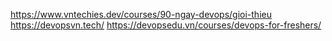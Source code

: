https://www.vntechies.dev/courses/90-ngay-devops/gioi-thieu
https://devopsvn.tech/
https://devopsedu.vn/courses/devops-for-freshers/